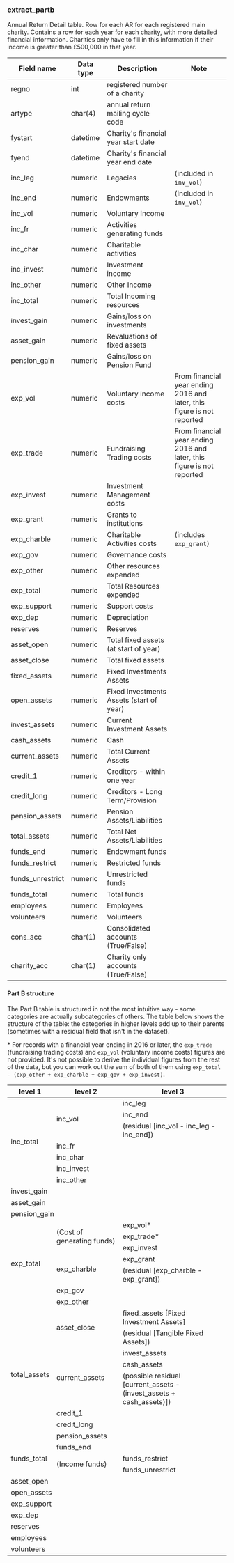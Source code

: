 
### extract_partb

Annual Return Detail table. Row for each AR for each registered main charity. 
Contains a row for each year for each charity, with more detailed financial 
information. Charities only have to fill in this information if their income 
is greater than &pound;500,000 in that year.

Field name		| Data type		| Description                                         | Note
----------------|---------------|-----------------------------------------------------|--------------------------------
regno			| int			| registered number of a charity                      | 
artype			| char(4)		| annual return mailing cycle code                    | 
fystart			| datetime		| Charity's financial year start date                 | 
fyend			| datetime		| Charity's financial year end date                   | 
inc_leg			| numeric		| Legacies                                            | (included in `inv_vol`)
inc_end			| numeric		| Endowments                                          | (included in `inv_vol`)
inc_vol			| numeric		| Voluntary Income                                    | 
inc_fr			| numeric		| Activities generating funds                         | 
inc_char		| numeric		| Charitable activities                               | 
inc_invest		| numeric		| Investment income                                   | 
inc_other		| numeric		| Other Income                                        | 
inc_total		| numeric		| Total Incoming resources                            | 
invest_gain		| numeric		| Gains/loss on investments                           | 
asset_gain		| numeric		| Revaluations of fixed assets                        | 
pension_gain	| numeric		| Gains/loss on Pension Fund                          | 
exp_vol			| numeric		| Voluntary income costs                              | From financial year ending 2016 and later, this figure is not reported
exp_trade		| numeric		| Fundraising Trading costs                           | From financial year ending 2016 and later, this figure is not reported
exp_invest		| numeric		| Investment Management costs                         | 
exp_grant		| numeric		| Grants to institutions                              | 
exp_charble		| numeric		| Charitable Activities costs                       |  (includes `exp_grant`) 
exp_gov			| numeric		| Governance costs                                    | 
exp_other		| numeric		| Other resources expended                            | 
exp_total		| numeric		| Total Resources expended                            | 
exp_support		| numeric		| Support costs                                       | 
exp_dep			| numeric		| Depreciation                                        | 
reserves		| numeric		| Reserves                                            | 
asset_open		| numeric		| Total fixed assets (at start of year)               | 
asset_close		| numeric		| Total fixed assets                                  | 
fixed_assets	| numeric		| Fixed Investments Assets                            | 
open_assets		| numeric		| Fixed Investments Assets (start of year)            | 
invest_assets	| numeric		| Current Investment Assets                           | 
cash_assets		| numeric		| Cash                                                | 
current_assets	| numeric		| Total Current Assets                                | 
credit_1		| numeric		| Creditors - within one year                         | 
credit_long		| numeric		| Creditors - Long Term/Provision                     | 
pension_assets	| numeric		| Pension Assets/Liabilities                          | 
total_assets	| numeric		| Total Net Assets/Liabilities                        | 
funds_end		| numeric		| Endowment funds                                     | 
funds_restrict	| numeric		| Restricted funds                                    | 
funds_unrestrict	| numeric	| Unrestricted funds                                  | 
funds_total		| numeric		| Total funds                                         | 
employees		| numeric		| Employees                                           | 
volunteers		| numeric		| Volunteers                                          | 
cons_acc		| char(1)		| Consolidated accounts (True/False)                  | 
charity_acc		| char(1)		| Charity only accounts (True/False)                  | 

#### Part B structure

The Part B table is structured in not the most intuitive way - some categories
are actually subcategories of others. The table below shows the structure of the table:
the categories in higher levels add up to their parents (sometimes with a residual field 
that isn't in the dataset).

\* For records with a financial year ending in 2016 or later, the `exp_trade` (fundraising
trading costs) and `exp_vol` (voluntary income costs) figures are not provided. It's not
possible to derive the individual figures from the rest of the data, but you can work out
the sum of both of them using `exp_total - (exp_other + exp_charble + exp_gov + exp_invest)`.

<table class="docutils">
<thead>
<tr>
<th>level 1</th>
<th>level 2</th>
<th>level 3</th></tr>
</thead>
<tbody>
<tr><td rowspan="7">inc_total</td><td rowspan="3">inc_vol</td><td>inc_leg</td></tr>
<tr><td>inc_end</td></tr>
<tr><td>(residual [inc_vol - inc_leg - inc_end])</td></tr>
<tr><td colspan="2">inc_fr</td></tr>
<tr><td colspan="2">inc_char</td></tr>
<tr><td colspan="2">inc_invest</td></tr>
<tr><td colspan="2">inc_other</td></tr>
<tr><td colspan="3">invest_gain</td></tr>
<tr><td colspan="3">asset_gain</td></tr>
<tr><td colspan="3">pension_gain</td></tr>
<tr><td rowspan="7">exp_total</td><td rowspan="3">(Cost of generating funds)</td><td colspan="1">exp_vol*</td></tr>
<tr><td colspan="1">exp_trade*</td></tr>
<tr><td colspan="1">exp_invest</td></tr>
<tr><td rowspan="2">exp_charble</td><td>exp_grant</td></tr>
<tr><td>(residual [exp_charble - exp_grant])</td></tr>
<tr><td colspan="2">exp_gov</td></tr>
<tr><td colspan="2">exp_other</td></tr>
<tr><td rowspan="8">total_assets</td><td rowspan="2">asset_close</td><td>fixed_assets [Fixed Investment Assets]</td></tr>
<tr><td>(residual [Tangible Fixed Assets])</td></tr>
<tr><td rowspan="3">current_assets</td><td>invest_assets</td></tr>
<tr><td>cash_assets</td></tr>
<tr><td>(possible residual [current_assets - (invest_assets + cash_assets)])</td></tr>
<tr><td colspan="2">credit_1</td></tr>
<tr><td colspan="2">credit_long</td></tr>
<tr><td colspan="2">pension_assets</td></tr>
<tr><td rowspan="3">funds_total</td><td colspan="2">funds_end</td></tr>
<tr><td rowspan="2">(Income funds)</td><td colspan="1">funds_restrict</td></tr>
<tr><td colspan="1">funds_unrestrict</td></tr>
<tr><td colspan="3">asset_open</td></tr>
<tr><td colspan="3">open_assets</td></tr>
<tr><td colspan="3">exp_support</td></tr>
<tr><td colspan="3">exp_dep</td></tr>
<tr><td colspan="3">reserves</td></tr>
<tr><td colspan="3">employees</td></tr>
<tr><td colspan="3">volunteers</td></tr>
</tbody>
</table>
